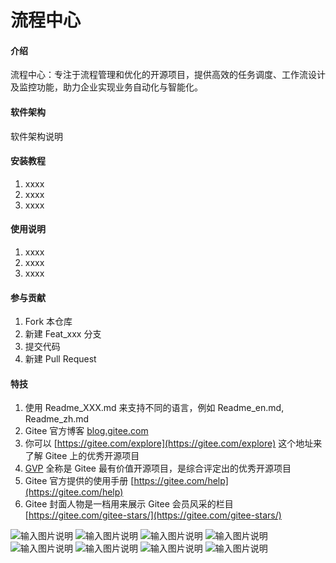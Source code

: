 # 流程中心

#### 介绍
流程中心：专注于流程管理和优化的开源项目，提供高效的任务调度、工作流设计及监控功能，助力企业实现业务自动化与智能化。

#### 软件架构
软件架构说明


#### 安装教程

1.  xxxx
2.  xxxx
3.  xxxx

#### 使用说明

1.  xxxx
2.  xxxx
3.  xxxx

#### 参与贡献

1.  Fork 本仓库
2.  新建 Feat_xxx 分支
3.  提交代码
4.  新建 Pull Request


#### 特技

1.  使用 Readme\_XXX.md 来支持不同的语言，例如 Readme\_en.md, Readme\_zh.md
2.  Gitee 官方博客 [blog.gitee.com](https://blog.gitee.com)
3.  你可以 [https://gitee.com/explore](https://gitee.com/explore) 这个地址来了解 Gitee 上的优秀开源项目
4.  [GVP](https://gitee.com/gvp) 全称是 Gitee 最有价值开源项目，是综合评定出的优秀开源项目
5.  Gitee 官方提供的使用手册 [https://gitee.com/help](https://gitee.com/help)
6.  Gitee 封面人物是一档用来展示 Gitee 会员风采的栏目 [https://gitee.com/gitee-stars/](https://gitee.com/gitee-stars/)





![输入图片说明](image.png)
![输入图片说明](image1.png)
![输入图片说明](image3.png)
![输入图片说明](image2.png)
![输入图片说明](image4.png)
![输入图片说明](image5.png)
![输入图片说明](image6.png)
![输入图片说明](image7.png)